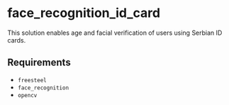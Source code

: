 # face_recognition_id_card

This solution enables age and facial verification of users using Serbian ID cards.

## Requirements
- `freesteel`
- `face_recognition`
- `opencv`
